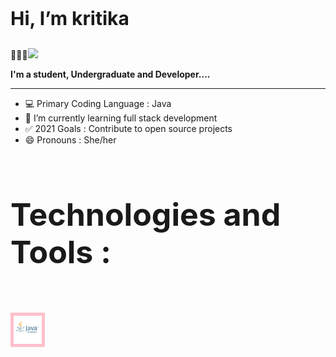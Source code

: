  <p style="font-size:30px"> <b> Hi, I’m kritika </b></p>👩🏻‍💻<img src="https://raw.githubusercontent.com/MartinHeinz/MartinHeinz/master/wave.gif" width="17px">
  
<b> I'm a student, Undergraduate and Developer....</b>
 <hr>
  
- 💻 Primary Coding Language : Java
- 🌱 I’m currently learning full stack development
- ✅ 2021 Goals : Contribute to open source projects
- 😄 Pronouns : She/her
<br>
<p style="font-size:50px"><b>Technologies and Tools : </b></p>
<br>
<img src="https://raw.githubusercontent.com/github/explore/80688e429a7d4ef2fca1e82350fe8e3517d3494d/topics/java/java.png " height="45px" width="45px" style="border:5px solid pink">




<!---
kritikakaura1518/kritikakaura1518 is a ✨ special ✨ repository because its `README.md` (this file) appears on your GitHub profile.
You can click the Preview link to take a look at your changes.
--->
